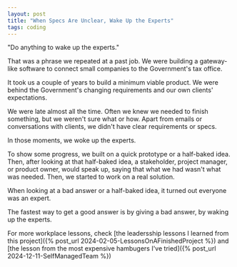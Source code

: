 ```yaml
---
layout: post
title: "When Specs Are Unclear, Wake Up the Experts"
tags: coding
---
```


"Do anything to wake up the experts."

That was a phrase we repeated at a past job. We were building a gateway-like software to connect small companies to the Government's tax office.

It took us a couple of years to build a minimum viable product. We were behind the Government's changing requirements and our own clients' expectations.

We were late almost all the time. Often we knew we needed to finish something, but we weren't sure what or how. Apart from emails or conversations with clients, we didn't have clear requirements or specs.

In those moments, we woke up the experts.

To show some progress, we built on a quick prototype or a half-baked idea. Then, after looking at that half-baked idea, a stakeholder, project manager, or product owner, would speak up, saying that what we had wasn't what was needed. Then, we started to work on a real solution.

When looking at a bad answer or a half-baked idea, it turned out everyone was an expert.

The fastest way to get a good answer is by giving a bad answer, by waking up the experts.

For more workplace lessons, check [the leadersship lessons I learned from this project]({% post_url 2024-02-05-LessonsOnAFinishedProject %}) and [the lesson from the most expensive hambugers I've tried]({% post_url 2024-12-11-SelfManagedTeam %})
